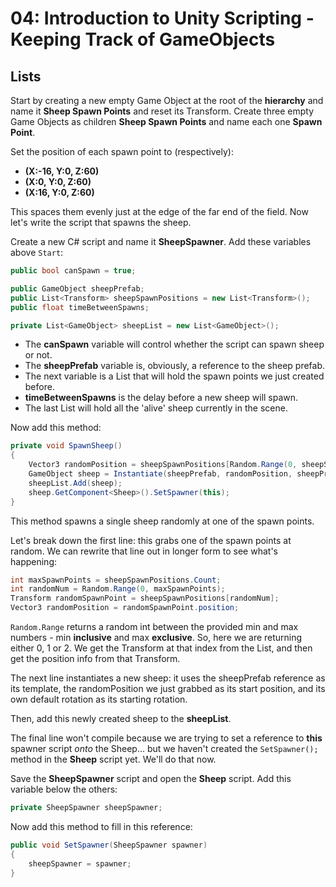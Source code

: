 # 04: Introduction to Unity Scripting - Keeping Track of GameObjects

## Lists

Start by creating a new empty Game Object at the root of the **hierarchy** and name it **Sheep Spawn Points** and reset its Transform. Create three empty Game Objects as children **Sheep Spawn Points** and name each one **Spawn Point**.

Set the position of each spawn point to (respectively):

- **(X:-16, Y:0, Z:60)**
- **(X:0, Y:0, Z:60)**
- **(X:16, Y:0, Z:60)**

This spaces them evenly just at the edge of the far end of the field. Now let's write the script that spawns the sheep.

Create a new C# script and name it **SheepSpawner**. Add these variables above `Start`:

```csharp
public bool canSpawn = true; 

public GameObject sheepPrefab; 
public List<Transform> sheepSpawnPositions = new List<Transform>(); 
public float timeBetweenSpawns; 

private List<GameObject> sheepList = new List<GameObject>(); 
```

- The **canSpawn** variable will control whether the script can spawn sheep or not. 
- The **sheepPrefab** variable is, obviously, a reference to the sheep prefab. 
- The next variable is a List that will hold the spawn points we just created before. 
- **timeBetweenSpawns** is the delay before a new sheep will spawn.
- The last List will hold all the 'alive' sheep currently in the scene.

Now add this method:

```csharp
private void SpawnSheep()
{
    Vector3 randomPosition = sheepSpawnPositions[Random.Range(0, sheepSpawnPositions.Count)].position; 
    GameObject sheep = Instantiate(sheepPrefab, randomPosition, sheepPrefab.transform.rotation); 
    sheepList.Add(sheep); 
    sheep.GetComponent<Sheep>().SetSpawner(this); 
}
```

This method spawns a single sheep randomly at one of the spawn points.

Let's break down the first line: this grabs one of the spawn points at random. We can rewrite that line out in longer form to see what's happening:

```csharp
int maxSpawnPoints = sheepSpawnPositions.Count;
int randomNum = Random.Range(0, maxSpawnPoints);
Transform randomSpawnPoint = sheepSpawnPositions[randomNum];
Vector3 randomPosition = randomSpawnPoint.position; 
```

`Random.Range` returns a random int between the provided min and max numbers - min **inclusive** and max **exclusive**. So, here we are returning either 0, 1 or 2. We get the Transform at that index from the List, and then get the position info from that Transform.

The next line instantiates a new sheep: it uses the sheepPrefab reference as its template, the randomPosition we just grabbed as its start position, and its own default rotation as its starting rotation.

Then, add this newly created sheep to the **sheepList**.

The final line won't compile because we are trying to set a reference to **this** spawner script *onto* the Sheep... but we haven't created the `SetSpawner();` method in the **Sheep** script yet. We'll do that now.

Save the **SheepSpawner** script and open the **Sheep** script. Add this variable below the others:

```csharp
private SheepSpawner sheepSpawner;
```

Now add this method to fill in this reference:

```csharp
public void SetSpawner(SheepSpawner spawner)
{
    sheepSpawner = spawner;
}
```

